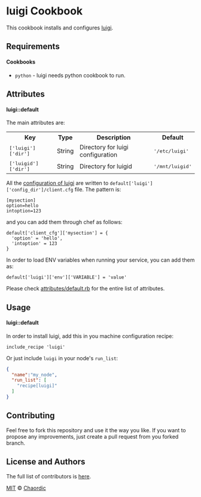 luigi Cookbook
==============

This cookbook installs and configures [luigi](https://github.com/spotify/luigi).

Requirements
------------
#### Cookbooks
- `python` - luigi needs python cookbook to run.

Attributes
----------
#### luigi::default

The main attributes are:
<table>
  <tr>
    <th>Key</th>
    <th>Type</th>
    <th>Description</th>
    <th>Default</th>
  </tr>
  <tr>
    <td><tt>['luigi']['dir']</tt></td>
    <td>String</td>
    <td>Directory for luigi configuration</td>
    <td><tt>'/etc/luigi'</tt></td>
  </tr>
  <tr>
    <td><tt>['luigid']['dir']</tt></td>
    <td>String</td>
    <td>Directory for luigid</td>
    <td><tt>'/mnt/luigid'</tt></td>
  </tr>
</table>

All the [configuration of luigi](http://luigi.readthedocs.io/en/stable/configuration.html#scheduler-config) are written to `default['luigi']['config_dir']/client.cfg` file. The pattern is:
```
[mysection]
option=hello
intoption=123
```

and you can add them through chef as follows:

```
default['client_cfg']['mysection'] = {
  'option' = 'hello',
  'intoption' = 123
}
```

In order to load ENV variables when running your service, you can add them as:
```
default['luigi']['env']['VARIABLE'] = 'value'
```


Please check [attributes/default.rb](attributes/default.rb)  for the entire list of attributes.

Usage
-----
#### luigi::default
In order to install luigi, add this in you machine configuration recipe:
```
include_recipe 'luigi'
```

Or just include `luigi` in your node's `run_list`:

```json
{
  "name":"my_node",
  "run_list": [
    "recipe[luigi]"
  ]
}
```

Contributing
------------

Feel free to fork this repository and use it the way you like. If you want to propose any improvements, just create a pull request from you forked branch.

License and Authors
-------------------
The full list of contributors is [here](https://github.com/chaordic/chef-luigi/graphs/contributors).

[MIT](LICENSE.md) © [Chaordic](http://chaordic.com.br/)
